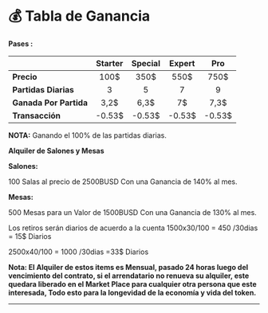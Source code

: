 # 💰 Tabla de Ganancia

**Pases :**

|                        | Starter | Special | Expert |   Pro  |
| ---------------------- | :-----: | :-----: | :----: | :----: |
| **Precio**             |   100$  |   350$  |  550$  |  750$  |
| **Partidas Diarias**   |    3    |    5    |    7   |    9   |
| **Ganada Por Partida** |   3,2$  |   6,3$  |   7$   |  7,3$  |
| **Transacción**        |  -0.53$ |  -0.53$ | -0.53$ | -0.53$ |

**NOTA:** Ganando el 100% de las partidas diarias.

**Alquiler de Salones y Mesas**

**Salones:**

100 Salas al precio de 2500BUSD Con una Ganancia de 140% al mes.

**Mesas:**

500 Mesas para un Valor de 1500BUSD Con una Ganancia de 130% al mes.

Los retiros serán diarios de acuerdo a la cuenta 1500x30/100 = 450 /30dias = 15$ Diarios

2500x40/100 = 1000 /30dias =33$ Diarios

**Nota: El Alquiler de estos items es Mensual, pasado 24 horas luego del vencimiento del contrato, si el arrendatario no renueva su alquiler, este quedara liberado en el Market Place para cualquier otra persona que este interesada, Todo esto para la longevidad de la economía y vida del token.**

***
